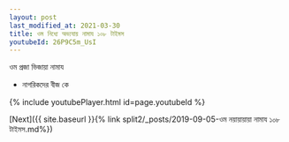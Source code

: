 ```yaml
---
layout: post
last_modified_at: 2021-03-30
title: ওম নিধ্যে অভ্যযায় নামায ১০৮ টাইমস
youtubeId: 26P9C5m_UsI
---
```

 
 
 ওম প্রজা ভিজায়া নামায  
 
 -  নাগরিকদের বীজ কে 
 
  
 
  
 
 
 
 
 
 


{% include youtubePlayer.html id=page.youtubeId %}
 
[Next]({{ site.baseurl }}{% link  split2/_posts/2019-09-05-ওম নয়ায়ায়ায়া নামায ১০৮ টাইমস.md%})
 
